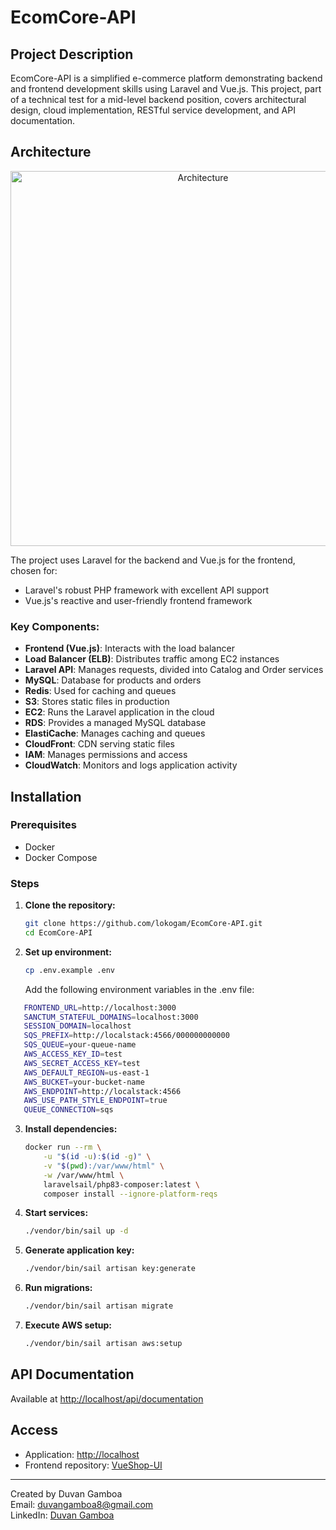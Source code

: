# EcomCore-API

## Project Description

EcomCore-API is a simplified e-commerce platform demonstrating backend and frontend development skills using Laravel and Vue.js. This project, part of a technical test for a mid-level backend position, covers architectural design, cloud implementation, RESTful service development, and API documentation.

## Architecture

<p align="center">
<img src="Diagrama de Implementación de Arquitectura en AWS.png" width="600" alt="Architecture">
</p>

The project uses Laravel for the backend and Vue.js for the frontend, chosen for:
- Laravel's robust PHP framework with excellent API support
- Vue.js's reactive and user-friendly frontend framework

### Key Components:

- **Frontend (Vue.js)**: Interacts with the load balancer
- **Load Balancer (ELB)**: Distributes traffic among EC2 instances
- **Laravel API**: Manages requests, divided into Catalog and Order services
- **MySQL**: Database for products and orders
- **Redis**: Used for caching and queues
- **S3**: Stores static files in production
- **EC2**: Runs the Laravel application in the cloud
- **RDS**: Provides a managed MySQL database
- **ElastiCache**: Manages caching and queues
- **CloudFront**: CDN serving static files
- **IAM**: Manages permissions and access
- **CloudWatch**: Monitors and logs application activity

## Installation

### Prerequisites

- Docker
- Docker Compose

### Steps

1. **Clone the repository:**
   ```bash
   git clone https://github.com/lokogam/EcomCore-API.git
   cd EcomCore-API
   ```

2. **Set up environment:**
   ```bash
   cp .env.example .env
   ```

   Add the following environment variables in the .env file:

 ```bash
    FRONTEND_URL=http://localhost:3000
    SANCTUM_STATEFUL_DOMAINS=localhost:3000
    SESSION_DOMAIN=localhost
    SQS_PREFIX=http://localstack:4566/000000000000
    SQS_QUEUE=your-queue-name
    AWS_ACCESS_KEY_ID=test
    AWS_SECRET_ACCESS_KEY=test
    AWS_DEFAULT_REGION=us-east-1
    AWS_BUCKET=your-bucket-name
    AWS_ENDPOINT=http://localstack:4566
    AWS_USE_PATH_STYLE_ENDPOINT=true
    QUEUE_CONNECTION=sqs
   ```

3. **Install dependencies:**
   ```bash
   docker run --rm \
       -u "$(id -u):$(id -g)" \
       -v "$(pwd):/var/www/html" \
       -w /var/www/html \
       laravelsail/php83-composer:latest \
       composer install --ignore-platform-reqs
   ```

4. **Start services:**
   ```bash
   ./vendor/bin/sail up -d
   ```

5. **Generate application key:**
   ```bash
   ./vendor/bin/sail artisan key:generate
   ```

6. **Run migrations:**
   ```bash
   ./vendor/bin/sail artisan migrate
   ```

7. **Execute AWS setup:**
   ```bash
   ./vendor/bin/sail artisan aws:setup 
   ```

## API Documentation

Available at [http://localhost/api/documentation](http://localhost/api/documentation)

## Access

- Application: [http://localhost](http://localhost)
- Frontend repository: [VueShop-UI](https://github.com/lokogam/VueShop-UI.git)

---

Created by Duvan Gamboa  
Email: [duvangamboa8@gmail.com](mailto:duvangamboa8@gmail.com)  
LinkedIn: [Duvan Gamboa](https://www.linkedin.com/in/duvan-gamboa-5193951b2/)


